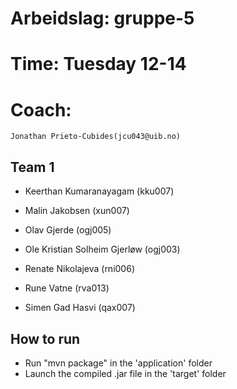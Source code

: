 # Arbeidslag: gruppe-5
# Time: Tuesday 12-14
# Coach:
	Jonathan Prieto-Cubides(jcu043@uib.no)

Team 1
------
+ Keerthan Kumaranayagam	(kku007)

+ Malin Jakobsen	(xun007)

+ Olav Gjerde	(ogj005)

+ Ole Kristian Solheim Gjerløw	(ogj003)

+ Renate Nikolajeva	(rni006)

+ Rune Vatne	(rva013)

+ Simen Gad Hasvi	(qax007)

How to run
----
+ Run "mvn package" in the 'application' folder
+ Launch the compiled .jar file in the 'target' folder